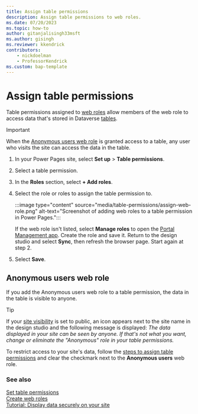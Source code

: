 ```yaml
---
title: Assign table permissions
description: Assign table permissions to web roles.
ms.date: 07/20/2023
ms.topic: how-to
author: gitanjalisingh33msft
ms.author: gisingh
ms.reviewer: kkendrick
contributors:
    - nickdoelman
    - ProfessorKendrick
ms.custom: bap-template
---
```


# Assign table permissions

Table permissions assigned to [web roles](create-web-roles.md) allow members of the web role to access data that's stored in Dataverse [tables](../configure/data-workspace-tables.md).

> [!IMPORTANT]
> When the [Anonymous users web role](#anonymous-users-web-role) is granted access to a table, any user who visits the site can access the data in the table.

1. In your Power Pages site, select **Set up** > **Table permissions**.

1. Select a table permission.

1. In the **Roles** section, select **+ Add roles**.

1. Select the role or roles to assign the table permission to.

    :::image type="content" source="media/table-permissions/assign-web-role.png" alt-text="Screenshot of adding web roles to a table permission in Power Pages.":::

    If the web role isn't listed, select **Manage roles** to open the [Portal Management app](../configure/portal-management-app.md). Create the role and save it. Return to the design studio and select **Sync**, then refresh the browser page. Start again at step 2.

1. Select **Save**.

## Anonymous users web role

If you add the Anonymous users web role to a table permission, the data in the table is visible to anyone.

>[!TIP]
> If your [site visibility](site-visibility.md) is set to public, an icon appears next to the site name in the design studio and the following message is displayed: *The data displayed in your site can be seen by anyone. If that's not what you want, change or eliminate the "Anonymous" role in your table permissions.*  

To restrict access to your site's data, follow the [steps to assign table permissions](#assign-table-permissions) and clear the checkmark next to the **Anonymous users** web role.

### See also

[Set table permissions](table-permissions.md)  
[Create web roles](create-web-roles.md)  
[Tutorial: Display data securely on your site](../getting-started/tutorial-display-data-securely.md)
